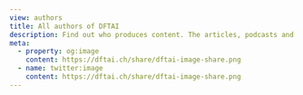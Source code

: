 ```yaml
---
view: authors
title: All authors of DFTAI
description: Find out who produces content. The articles, podcasts and video that make up Don't Forget To Automate It
meta:
  - property: og:image
    content: https://dftai.ch/share/dftai-image-share.png
  - name: twitter:image
    content: https://dftai.ch/share/dftai-image-share.png
---
```

